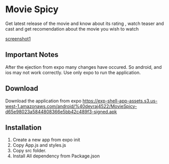 # Movie Spicy 
Get latest release of the movie and know about its rating , watch teaser and cast and get recomendation about the movie you wish to watch

[screenshot1](./assets/1.jpg)

## Important Notes 
After the ejection from expo many changes have occured. So android, and ios may not work correctly.
Use only expo to run the application.

## Download 
Download the application from expo 
https://exp-shell-app-assets.s3.us-west-1.amazonaws.com/android/%40devraj4522/MovieSpicy-d65e98023a5844808366e5bb42c489f3-signed.apk

## Installation

1. Create a new app from expo init 
2. Copy App.js and  styles.js
3. Copy src folder.
4. Install All dependency from Package.json
